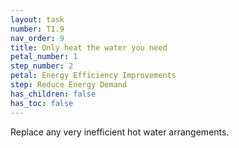 ```yaml
---
layout: task
number: T1.9
nav_order: 9
title: Only heat the water you need
petal_number: 1
step_number: 2
petal: Energy Efficiency Improvements
step: Reduce Energy Demand
has_children: false
has_toc: false
---
```


Replace any very inefficient hot water arrangements. 
